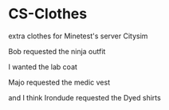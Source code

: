 # CS-Clothes
extra clothes for Minetest's server Citysim

Bob requested the ninja outfit

I wanted the lab coat

Majo requested the medic vest

and I think Irondude requested the Dyed shirts


